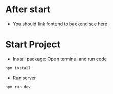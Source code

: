 # After start

- You should link fontend to backend [see here](https://github.com/vanlinh1602/Wander-View#readme)

# Start Project

- Install package: Open terminal and run code

```
npm install
```

- Run server

```
npm run dev
```
